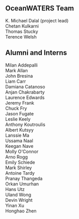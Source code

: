 OceanWATERS Team
----------------

K. Michael Dalal (project lead) <br>
Chetan Kulkarni <br>
Thomas Stucky <br>
Terence Welsh <br>

Alumni and Interns
------------------

Milan Addepalli <br>
Mark Allan <br>
John Bresina <br>
Liam Carr <br>
Damiana Catanoso <br>
Anjan Chakrabarty <br>
Laurence Edwards <br>
Jeremy Frank <br>
Chuck Fry <br>
Jason Fugate <br>
Leslie Keely <br>
Anthony Koutroulis <br>
Albert Kutsyy <br>
Lanssie Ma <br>
Ussama Naal <br>
Keegan Nave <br>
Molly O'Connor <br>
Arno Rogg <br>
Emily Schiede <br>
Mark Shirley <br>
Antoine Tardy <br>
Pranay Thangeda <br>
Orkan Umurhan <br>
Hans Utz <br>
Uland Wong <br>
Devin Wright <br>
Yinan Xu <br>
Honghao Zhen <br>
